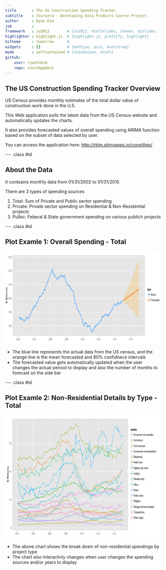 ```yaml
---
title       : The US Construction Spending Tracker
subtitle    : Coursera - Developing Data Products Course Project
author      : Ryan Kim
job         : 
framework   : io2012        # {io2012, html5slides, shower, dzslides, ...}
highlighter : highlight.js  # {highlight.js, prettify, highlight}
hitheme     : tomorrow      # 
widgets     : []            # {mathjax, quiz, bootstrap}
mode        : selfcontained # {standalone, draft}
github:
    user: ryanhnkim
    repo: constAppDeck
---
```


## The US Construction Spending Tracker Overview

US Census provides monthly estimates of the total dollar value of construction work done in the U.S. 

This Web application pulls the latest data from the US Census website and automatically updates the charts. 

It also provides forecasted values of overall spending using ARIMA function based on the subset of data selected by user. 

You can access the application here: http://rkim.shinyapps.io/constApp/



--- .class #id 

## About the Data

It contsains monthly data from 01/31/2002 to 01/31/2015

There are 3 types of spending sources

1. Total: Sum of Private and Public sector spending
2. Private: Private sector spending on Residential & Non-Residential projects
3. Pulbic: Feberal & State government spending on various publich projects

--- .class #id 

## Plot Examle 1: Overall Spending - Total

<div style='text-align: center;'>
    <img height='300' src='plot1.png' />
</div>

* The blue line represents the actual data from the US census, and the orange line is the mean forecasted and 80% confidnece intervals
* The forecasted value gets automatically updated when the user changes the actual peiriod to display and 
also the number of months to forecast on the side bar

--- .class #id 

## Plot Examle 2: Non-Residential Details by Type - Total

<div style='text-align: center;'>
    <img height='400' src='plot2.png' />
</div>

* The above chart shows the break down of non-residential spendings by project type
* The chart also interactivly changes when user changes the spending sources and/or years to display

